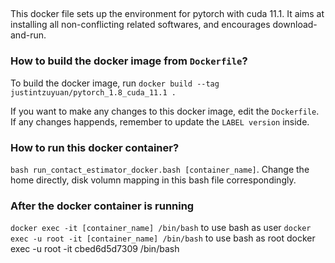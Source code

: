 ## 
This docker file sets up the environment for pytorch with cuda 11.1. It aims at installing all non-conflicting related softwares, and encourages download-and-run.


### How to build the docker image from `Dockerfile`?

To build the docker image, run `docker build --tag justintzuyuan/pytorch_1.8_cuda_11.1 . `

If you want to make any changes to this docker image, edit the `Dockerfile`. If any changes happends, remember to update the `LABEL version` inside. 

### How to run this docker container?
`bash run_contact_estimator_docker.bash [container_name]`. Change the home directly, disk volumn mapping in this bash file correspondingly.


### After the docker container is running 
`docker exec -it [container_name] /bin/bash` to use bash as user
`docker exec -u root -it [container_name] /bin/bash` to use bash as root
docker exec -u root -it cbed6d5d7309 /bin/bash
 